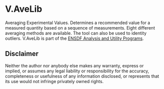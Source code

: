 # V.AveLib
Averaging Experimental Values. Determines a recommended value for a measured quantity based on a sequence of measurements.
Eight different averaging methods are available.
The tool can also be used to identity outliers. V.AveLib is part of the [ENSDF Analysis and Utility Programs](https://nds.iaea.org/public/ensdf_pgm/).

## Disclaimer

Neither the author nor anybody else makes any warranty, express or implied, or assumes any legal liability or responsibility for the accuracy, completeness or usefulness of any information disclosed, or represents that its use would not infringe privately owned rights.